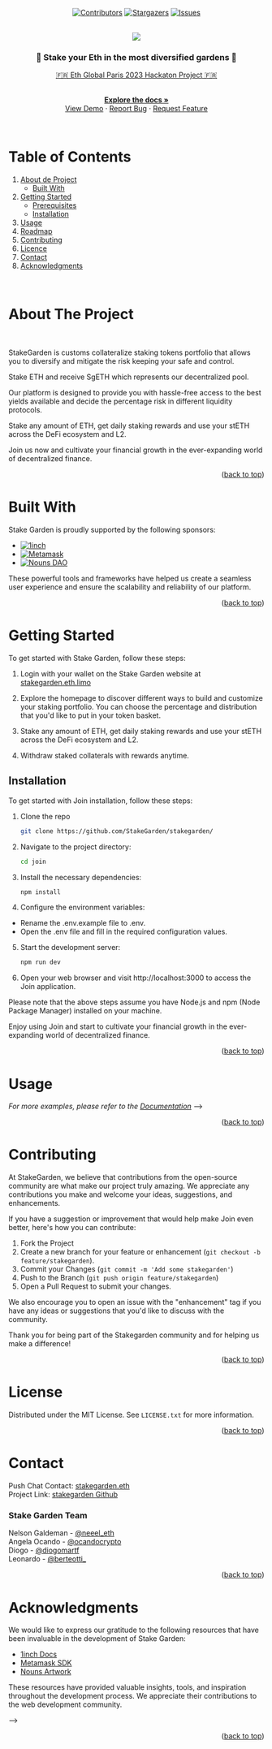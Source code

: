 <a name="readme-top"></a>

<div align="center">

[![Contributors][contributors-shield]][contributors-url]
[![Stargazers][stars-shield]][stars-url]
[![Issues][issues-shield]][issues-url]

</div>

<!-- PROJECT INTRO -->

<br />
<div align="center">
  <a href="https://github.com/StakeGarden/stakegarden">
    <img src="https://i.imgur.com/2XF05aM.png">
  </a>

 <h3 align="center"> 🌳 Stake your Eth in the most diversified gardens 🌳 </h3>

  <p align="center">

  [🇫🇷 Eth Global Paris 2023 Hackaton Project 🇫🇷](https://ethglobal.com/events/paris2023)

   <br />
    <a href="https://github.com/StakeGarden/stakegarden"><strong>Explore the docs »</strong></a>
    <br />
    <a href="https://github.com/StakeGarden/stakegarden">View Demo</a>
    ·
    <a href="https://github.com/StakeGarden/stakegarden">Report Bug</a>
    ·
    <a href="https://github.com/StakeGarden/stakegarden">Request Feature</a>
  </p>
</div>

<br />


<!-- TABLE OF CONTENTS -->

# Table of Contents 

1. [About de Project](#about-the-project)
    - [Built With](#built-with)
2. [Getting Started](#getting-started)
    - [Prerequisites](#prerequisites)
    - [Installation](#installation)
3. [Usage](#usage)
4. [Roadmap](#roadmap)
5. [Contributing](#contributing)
6. [Licence](#license)
7. [Contact](#contact)
8. [Acknowledgments](#acknowledgments)

<br />


<!-- ABOUT THE PROJECT -->

# About The Project


<br />

<!-- [![Product Name Screen Shot][product-screenshot]](https://example.com) -->

StakeGarden is customs collateralize staking tokens portfolio that allows you to diversify and mitigate the risk keeping your safe and control.

Stake ETH and receive SgETH which represents our decentralized pool. 

Our platform is designed to provide you with hassle-free access to the best yields available and decide the percentage risk in different liquidity protocols.

Stake any amount of ETH, get daily staking rewards and use your stETH across the DeFi ecosystem and L2.

Join us now and cultivate your financial growth in the ever-expanding world of decentralized finance.


<p align="right">(<a href="#readme-top">back to top</a>)</p>


# Built With


Stake Garden is proudly supported by the following sponsors:

* [![1inch][1inch.io]][1inch-url]
* [![Metamask][metamask.io]][Metamask-url]
* [![Nouns DAO][nouns.wtf]][Nouns-url]


These powerful tools and frameworks have helped us create a seamless user experience and ensure the scalability and reliability of our platform.


<p align="right">(<a href="#readme-top">back to top</a>)</p>



<!-- GETTING STARTED   -->


# Getting Started


To get started with Stake Garden, follow these steps:

1. Login with your wallet on the Stake Garden website at [stakegarden.eth.limo](stakegarden.eth.limo)

2. Explore the homepage to discover different ways to build and customize your staking portfolio. You can choose the percentage and distribution that you'd like to put in your token basket. 

3. Stake any amount of ETH, get daily staking rewards and use your stETH across the DeFi ecosystem and L2.

4. Withdraw staked collaterals with rewards anytime.



## Installation 

 To get started with Join installation, follow these steps:

1. Clone the repo
   ```sh
   git clone https://github.com/StakeGarden/stakegarden/
   ```
2. Navigate to the project directory:
   ```sh
   cd join
   ```
3. Install the necessary dependencies:
   ```js
   npm install
   ```
4.  Configure the environment variables:
  * Rename the .env.example file to .env.
  * Open the .env file and fill in the required configuration values.
5. Start the development server:
    ```js
   npm run dev
   ```
6. Open your web browser and visit http://localhost:3000 to access the Join application.

Please note that the above steps assume you have Node.js and npm (Node Package Manager) installed on your machine.

Enjoy using Join and start to cultivate your financial growth in the ever-expanding world of decentralized finance.

<p align="right">(<a href="#readme-top">back to top</a>)</p>


<!-- USAGE EXAMPLES -->

# Usage

<!-- Acá va el demo en video y un par de bundles -->

_For more examples, please refer to the [Documentation](https://example.com)_ -->

<p align="right">(<a href="#readme-top">back to top</a>)</p>


<!-- CONTRIBUTING -->

# Contributing

At StakeGarden, we believe that contributions from the open-source community are what make our project truly amazing. We appreciate any contributions you make and welcome your ideas, suggestions, and enhancements.

If you have a suggestion or improvement that would help make Join even better, here's how you can contribute:

1. Fork the Project
2. Create a new branch for your feature or enhancement (`git checkout -b feature/stakegarden`).
3. Commit your Changes (`git commit -m 'Add some stakegarden'`)
4. Push to the Branch (`git push origin feature/stakegarden`)
5. Open a Pull Request to submit your changes.

We also encourage you to open an issue with the "enhancement" tag if you have any ideas or suggestions that you'd like to discuss with the community.

Thank you for being part of the Stakegarden community and for helping us make a difference!

<p align="right">(<a href="#readme-top">back to top</a>)</p>


<!-- LICENSE -->
# License

Distributed under the MIT License. See `LICENSE.txt` for more information.

<p align="right">(<a href="#readme-top">back to top</a>)</p>


<!-- CONTACT -->

# Contact

Push Chat Contact: [stakegarden.eth](https://app.push.org/chat)
<br />
Project Link: [stakegarden Github](https://github.com/StakeGarden/stakegarden)
<br />


### Stake Garden Team


Nelson Galdeman - [@neeel_eth](https://twitter.com/neeel_eth)
<br />
Angela Ocando - [@ocandocrypto](https://twitter.com/ocandocrypto) 
<br />
Diogo - [@diogomartf](https://twitter.com/diogomartf) 
<br />
Leonardo - [@berteotti_](https://twitter.com/berteotti_) 
<br />

<p align="right">(<a href="#readme-top">back to top</a>)</p>


<!-- ACKNOWLEDGMENTS -->

# Acknowledgments


We would like to express our gratitude to the following resources that have been invaluable in the development of Stake Garden:

* [1inch Docs](https://portal.1inch.dev/documentation/authentication)
* [Metamask SDK](https://docs.metamask.io/wallet/how-to/use-sdk/)
* [Nouns Artwork](https://nouns.center/assets)

<!-- * [Filecoin Docs](https://docs.filecoin.io/) -->

These resources have provided valuable insights, tools, and inspiration throughout the development process. We appreciate their contributions to the web development community.

-->

<p align="right">(<a href="#readme-top">back to top</a>)</p>



<!-- MARKDOWN LINKS  CUIDADO ACÁ QUE DEBO CAMBIAr ESTO-->

[contributors-shield]:https://img.shields.io/github/contributors/StakeGarden/stakegarden.svg?style=for-the-badge
[contributors-url]: https://github.com/StakeGarden/stakegarden/graphs/contributors
[stars-shield]: https://img.shields.io/github/stars/StakeGarden/stakegarden.svg?style=for-the-badge
[stars-url]:https://github.com/StakeGarden/stakegarden/stargazers
[issues-shield]: https://img.shields.io/github/issues/StakeGarden/stakegarden.svg?style=for-the-badge
[issues-url]: https://github.com/StakeGarden/stakegarden/issues
<!-- [license-shield]: https://img.shields.io/github/license/sheva323/JOIN.svg?style=for-the-badge
[license-url]: https://github.com/sheva323/JOIN/blob/main/LICENSE.txt -->

<!-- IMAGES -->

<!-- [product-screenshot]: images/product.png -->

<!-- SPONSORS -->

[1inch.io]:https://img.shields.io/badge/1inch-741FE0?style=for-the-badge&logo=polybase&logoColor=black
[1inch-url]:https://1inch.io
[metamask.io]:https://img.shields.io/badge/metamask-EB9510?style=for-the-badge&logo=metamask&logoColor=white
[Metamask-url]:https://metamask.io
[nouns.wtf]:https://img.shields.io/badge/nounsdao-36E000?style=for-the-badge&logo=nounsdao&logoColor=white
[Nouns-url]:https://nouns.wtf

<!-- [Filecoin.io]:https://img.shields.io/badge/filecoin-40bec8?style=for-the-badge&logo=filecoin&logoColor=blue
[Filecoin-url]:https://filecoin.io/ -->